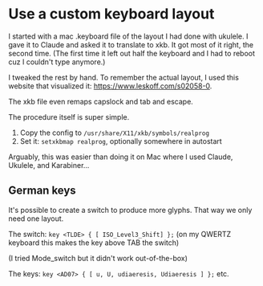 # Use a custom keyboard layout

I started with a mac .keyboard file of the layout I had done with ukulele. I gave it to Claude and asked it to translate to xkb. It got most of it right, the second time. (The first time it left out half the keyboard and I had to reboot cuz I couldn't type anymore.) 

I tweaked the rest by hand. To remember the actual layout, I used this website that visualized it: https://www.leskoff.com/s02058-0. 

The xkb file even remaps capslock and tab and escape.

The procedure itself is super simple.

1. Copy the config to `/usr/share/X11/xkb/symbols/realprog`
2. Set it: `setxkbmap realprog`, optionally somewhere in autostart

Arguably, this was easier than doing it on Mac where I used Claude, Ukulele, and Karabiner...

## German keys

It's possible to create a switch to produce more glyphs. 
That way we only need one layout. 

The switch:
`key <TLDE> { [ ISO_Level3_Shift] };`
(on my QWERTZ keyboard this makes the key above TAB the switch)

(I tried Mode_switch but it didn't work out-of-the-box)

The keys:
`key <AD07> { [ u, U, udiaeresis, Udiaeresis ] };`
etc.
